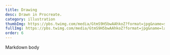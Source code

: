 ```yaml
---
title: Drawing
desc: Drawn in Procreate.
category: illustration
thumbImg: https://pbs.twimg.com/media/GtmS9H5bwAAhkoZ?format=jpg&name=small
fullImg: https://pbs.twimg.com/media/GtmS9H5bwAAhkoZ?format=jpg&name=large
order: 6
---
```

Markdown body